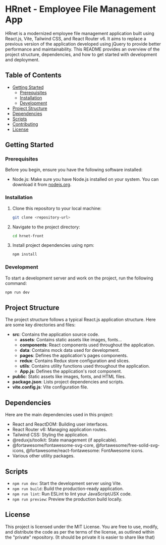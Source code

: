 # HRnet - Employee File Management App

HRnet is a modernized employee file management application built using React.js, Vite, Tailwind CSS, and React Router v6. It aims to replace a previous version of the application developed using jQuery to provide better performance and maintainability. This README provides an overview of the project structure, dependencies, and how to get started with development and deployment.

## Table of Contents

- [Getting Started](#getting-started)
  - [Prerequisites](#prerequisites)
  - [Installation](#installation)
  - [Development](#development)
- [Project Structure](#project-structure)
- [Dependencies](#dependencies)
- [Scripts](#scripts)
- [Contributing](#contributing)
- [License](#license)

## Getting Started

### Prerequisites

Before you begin, ensure you have the following software installed:

- Node.js: Make sure you have Node.js installed on your system. You can download it from [nodejs.org](https://nodejs.org/).

### Installation

1. Clone this repository to your local machine:

   ```bash
   git clone <repository-url>
   ```

2. Navigate to the project directory:

   ```bash
   cd hrnet-front
   ```

3. Install project dependencies using npm:

   ```bash
   npm install
   ```

### Development

To start a development server and work on the project, run the following command:

```bash
npm run dev
```

## Project Structure

The project structure follows a typical React.js application structure. Here are some key directories and files:

- **src**: Contains the application source code.
  - **assets**: Contains static assets like images, fonts...
  - **components**: React components used throughout the application.
  - **data**: Contains mock data used for development.
  - **pages**: Defines the application's pages components.
  - **redux**: Contains Redux store configuration and slices.
  - **utils**: Contains utility functions used throughout the application.
  - **App.js**: Defines the application's root component.
- **public**: Static assets like images, fonts, and HTML files.
- **package.json**: Lists project dependencies and scripts.
- **vite.config.js**: Vite configuration file.

## Dependencies

Here are the main dependencies used in this project:

- React and ReactDOM: Building user interfaces.
- React Router v6: Managing application routes.
- Tailwind CSS: Styling the application.
- @reduxjs/toolkit: State management (if applicable).
- @fortawesome/fontawesome-svg-core, @fortawesome/free-solid-svg-icons, @fortawesome/react-fontawesome: FontAwesome icons.
- Various other utility packages.

## Scripts

- `npm run dev`: Start the development server using Vite.
- `npm run build`: Build the production-ready application.
- `npm run lint`: Run ESLint to lint your JavaScript/JSX code.
- `npm run preview`: Preview the production build locally.

## License

This project is licensed under the MIT License. You are free to use, modify, and distribute the code as per the terms of the license, as outlined within the "private" repository. (It should be private it is easier to share like that)